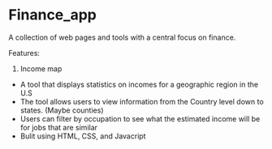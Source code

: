 # Finance_app
A collection of web pages and tools with a central focus on finance.

Features:
1) Income map
* A tool that displays statistics on incomes for a geographic region in the U.S 
* The tool allows users to view information from the Country level down to states. (Maybe counties)
* Users can filter by occupation to see what the estimated income will be for jobs that are similar
* Bulit using HTML, CSS, and Javacript
